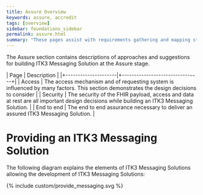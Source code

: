 ```yaml
---
title: Assure Overview
keywords: assure, accredit
tags: [overview]
sidebar: foundations_sidebar
permalink: assure.html
summary: "These pages assist with requirements gathering and mapping stages of a ITK3 Messaging Solution development process."
---
```


The Assure section contains descriptions of approaches and suggestions for building ITK3 Messaging Solution at the Assure stage.

| Page              |  Description    |
|+---------------------|+--------------------------------+|
| Access | The access mechanism and of requesting system is influenced by many factors. This section demonstrates the design decisions to consider | 
| Security | The security of the FHIR payload, access and data at rest are all important design decisions while building an ITK3 Messaging Solution.  | 
| End to end | The end to end assurance necessary to deliver an assured ITK3 Messaging Solution.  | 


# Providing an ITK3 Messaging Solution #

The following diagram explains the elements of ITK3 Messaging Solutions allowing the development of ITK3 Messaging Solutions:

{% include custom/provide_messaging.svg %}

